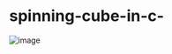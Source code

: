 # spinning-cube-in-c-
![image](https://github.com/user-attachments/assets/f8199ec9-e617-46a5-b168-3dff97af2c0d)
